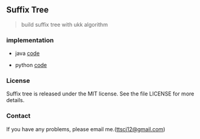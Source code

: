 ## Suffix Tree

> build suffix tree with ukk algorithm

### implementation
- java  [code](https://github.com/Guuhua/SuffixTree/blob/main/suffixTree.java)
  
- python [code](https://github.com/Guuhua/SuffixTree/blob/main/suffixTree.py)

### License

Suffix tree is released under the MIT license. See the file LICENSE for more details.

### Contact

If you have any problems, please email me.(ttscj12@gmail.com)